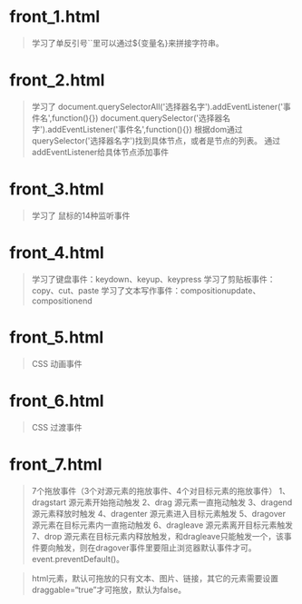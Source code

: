 # front_1.html
> 学习了单反引号``里可以通过${变量名}来拼接字符串。

# front_2.html
> 学习了
> document.querySelectorAll('选择器名字').addEventListener('事件名',function(){})
> document.querySelector('选择器名字').addEventListener('事件名',function(){})
> 根据dom通过querySelector('选择器名字')找到具体节点，或者是节点的列表。
> 通过addEventListener给具体节点添加事件

# front_3.html
> 学习了 鼠标的14种监听事件

# front_4.html
> 学习了键盘事件：keydown、keyup、keypress
> 学习了剪贴板事件：copy、cut、paste
> 学习了文本写作事件：compositionupdate、compositionend

# front_5.html
> CSS 动画事件

# front_6.html
> CSS 过渡事件

# front_7.html
> 7个拖放事件（3个对源元素的拖放事件、4个对目标元素的拖放事件）
1、dragstart 源元素开始拖动触发
2、drag 源元素一直拖动触发
3、dragend 源元素释放时触发
4、dragenter 源元素进入目标元素触发
5、dragover 源元素在目标元素内一直拖动触发
6、dragleave 源元素离开目标元素触发
7、drop 源元素在目标元素内释放触发，和dragleave只能触发一个，该事件要向触发，则在dragover事件里要阻止浏览器默认事件才可。event.preventDefault()。

> html元素，默认可拖放的只有文本、图片、链接，其它的元素需要设置draggable=“true”才可拖放，默认为false。

